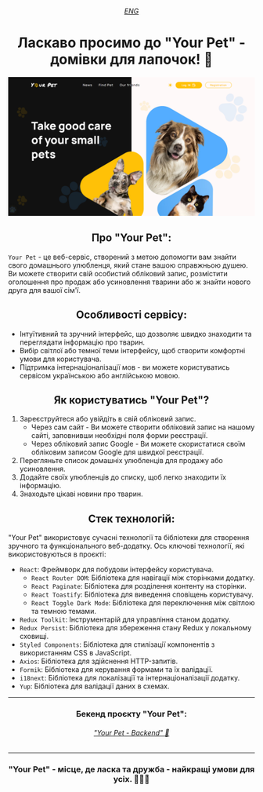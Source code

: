 ###### <div align=center> [ENG](README.eng.md) </div>

# <div align=center>Ласкаво просимо до "Your Pet" - домівки для лапочок! 🐾</div>

[![Your Pet](src/assets/images/readme/YorPet.png)](https://nmarkhotsky.github.io/your-pet-project-front/)

## <div align=center>Про "Your Pet":</div>

`Your Pet` - це веб-сервіс, створений з метою допомогти вам знайти свого
домашнього улюбленця, який стане вашою справжньою душею. Ви можете створити свій
особистий обліковий запис, розмістити оголошення про продаж або усиновлення
тварини або ж знайти нового друга для вашої сім'ї.

## <div align=center>Особливості сервісу:</div>

- Інтуїтивний та зручний інтерфейс, що дозволяє швидко знаходити та переглядати
  інформацію про тварин.
- Вибір світлої або темної теми інтерфейсу, щоб створити комфортні умови для
  користувача.
- Підтримка інтернаціоналізації мов - ви можете користуватись сервісом
  українською або англійською мовою.

## <div align=center>Як користуватись "Your Pet"?</div>

1. Зареєструйтеся або увійдіть в свій обліковий запис.
   - Через сам сайт - Ви можете створити обліковий запис на нашому сайті,
     заповнивши необхідні поля форми реєстрації.
   - Через обліковий запис Google - Ви можете скористатися своїм обліковим
     записом Google для швидкої реєстрації.
2. Перегляньте список домашніх улюбленців для продажу або усиновлення.
3. Додайте своїх улюбленців до списку, щоб легко знаходити їх інформацію.
4. Знаходьте цікаві новини про тварин.

## <div align=center>Стек технологій:</div>

"Your Pet" використовує сучасні технології та бібліотеки для створення зручного
та функціонального веб-додатку. Ось ключові технології, які використовуються в
проєкті:

- `React`: Фреймворк для побудови інтерфейсу користувача.
  - `React Router DOM`: Бібліотека для навігації між сторінками додатку.
  - `React Paginate`: Бібліотека для розділення контенту на сторінки.
  - `React Toastify`: Бібліотека для виведення сповіщень користувачу.
  - `React Toggle Dark Mode`: Бібліотека для переключення між світлою та темною
    темами.
- `Redux Toolkit`: Інструментарій для управління станом додатку.
- `Redux Persist`: Бібліотека для збереження стану Redux у локальному сховищі.
- `Styled Components`: Бібліотека для стилізації компонентів з використанням CSS
  в JavaScript.
- `Axios`: Бібліотека для здійснення HTTP-запитів.
- `Formik`: Бібліотека для керування формами та їх валідації.
- `i18next`: Бібліотека для локалізації та інтернаціоналізації додатку.
- `Yup`: Бібліотека для валідації даних в схемах.

---

### <div align=center>Бекенд проєкту "Your Pet":</div>
###### <div align=center>["Your Pet - Backend" 🐾](https://github.com/yogurtfirst/mypets-project-backend)</div>

---

### <div align=center>"Your Pet" - місце, де ласка та дружба - найкращі умови для усіх. 🐶🐱💕</div>
